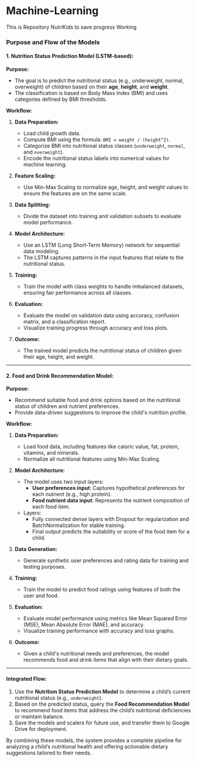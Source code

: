 # Machine-Learning
This is Repository NutriKids to save progress Working 


### Purpose and Flow of the Models

#### **1. Nutrition Status Prediction Model (LSTM-based):**

**Purpose:**
- The goal is to predict the nutritional status (e.g., underweight, normal, overweight) of children based on their **age**, **height**, and **weight**.
- The classification is based on Body Mass Index (BMI) and uses categories defined by BMI thresholds.

**Workflow:**
1. **Data Preparation:**
   - Load child growth data.
   - Compute BMI using the formula: `BMI = weight / (height^2)`.
   - Categorize BMI into nutritional status classes (`underweight`, `normal`, and `overweight`).
   - Encode the nutritional status labels into numerical values for machine learning.

2. **Feature Scaling:**
   - Use Min-Max Scaling to normalize age, height, and weight values to ensure the features are on the same scale.

3. **Data Splitting:**
   - Divide the dataset into training and validation subsets to evaluate model performance.

4. **Model Architecture:**
   - Use an LSTM (Long Short-Term Memory) network for sequential data modeling.
   - The LSTM captures patterns in the input features that relate to the nutritional status.

5. **Training:**
   - Train the model with class weights to handle imbalanced datasets, ensuring fair performance across all classes.

6. **Evaluation:**
   - Evaluate the model on validation data using accuracy, confusion matrix, and a classification report.
   - Visualize training progress through accuracy and loss plots.

7. **Outcome:**
   - The trained model predicts the nutritional status of children given their age, height, and weight.

---

#### **2. Food and Drink Recommendation Model:**

**Purpose:**
- Recommend suitable food and drink options based on the nutritional status of children and nutrient preferences.
- Provide data-driven suggestions to improve the child's nutrition profile.

**Workflow:**
1. **Data Preparation:**
   - Load food data, including features like caloric value, fat, protein, vitamins, and minerals.
   - Normalize all nutritional features using Min-Max Scaling.

2. **Model Architecture:**
   - The model uses two input layers:
     - **User preferences input**: Captures hypothetical preferences for each nutrient (e.g., high protein).
     - **Food nutrient data input**: Represents the nutrient composition of each food item.
   - Layers:
     - Fully connected dense layers with Dropout for regularization and BatchNormalization for stable training.
     - Final output predicts the suitability or score of the food item for a child.

3. **Data Generation:**
   - Generate synthetic user preferences and rating data for training and testing purposes.

4. **Training:**
   - Train the model to predict food ratings using features of both the user and food.

5. **Evaluation:**
   - Evaluate model performance using metrics like Mean Squared Error (MSE), Mean Absolute Error (MAE), and accuracy.
   - Visualize training performance with accuracy and loss graphs.

6. **Outcome:**
   - Given a child's nutritional needs and preferences, the model recommends food and drink items that align with their dietary goals.

---

#### **Integrated Flow:**
1. Use the **Nutrition Status Prediction Model** to determine a child’s current nutritional status (e.g., `underweight`).
2. Based on the predicted status, query the **Food Recommendation Model** to recommend food items that address the child’s nutritional deficiencies or maintain balance.
3. Save the models and scalers for future use, and transfer them to Google Drive for deployment.

By combining these models, the system provides a complete pipeline for analyzing a child’s nutritional health and offering actionable dietary suggestions tailored to their needs.
